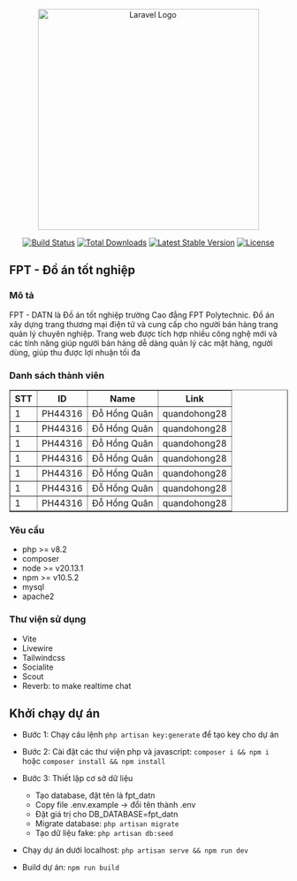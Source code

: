 <p align="center"><a href="https://laravel.com" target="_blank"><img src="https://raw.githubusercontent.com/laravel/art/master/logo-lockup/5%20SVG/2%20CMYK/1%20Full%20Color/laravel-logolockup-cmyk-red.svg" width="400" alt="Laravel Logo"></a></p>

<p align="center">
<a href="https://github.com/laravel/framework/actions"><img src="https://github.com/laravel/framework/workflows/tests/badge.svg" alt="Build Status"></a>
<a href="https://packagist.org/packages/laravel/framework"><img src="https://img.shields.io/packagist/dt/laravel/framework" alt="Total Downloads"></a>
<a href="https://packagist.org/packages/laravel/framework"><img src="https://img.shields.io/packagist/v/laravel/framework" alt="Latest Stable Version"></a>
<a href="https://packagist.org/packages/laravel/framework"><img src="https://img.shields.io/packagist/l/laravel/framework" alt="License"></a>
</p>

## FPT - Đồ án tốt nghiệp

### Mô tả

<p>FPT - DATN là Đồ án tốt nghiệp trường Cao đẳng FPT Polytechnic. Đồ án xây dựng trang thương mại điện tử và cung cấp cho người bán hàng trang quản lý chuyên nghiệp. Trang web được tích hợp nhiều công nghệ mới và các tính năng giúp người bán hàng dễ dàng quản lý các mặt hàng, người dùng, giúp thu được lợi nhuận tối đa</p>


### Danh sách thành viên

<table border="1">
    <thead>
        <tr>
            <th>STT</th>
            <th>ID</th>
            <th>Name</th>
            <th>Link</th>
        </tr>
    </thead>
    <tbody>
        <tr>
            <td>1</td>
            <td>PH44316</td>
            <td>Đỗ Hồng Quân</td>
            <td>quandohong28</td>
        </tr>
        <tr>
            <td>1</td>
            <td>PH44316</td>
            <td>Đỗ Hồng Quân</td>
            <td>quandohong28</td>
        </tr>
        <tr>
            <td>1</td>
            <td>PH44316</td>
            <td>Đỗ Hồng Quân</td>
            <td>quandohong28</td>
        </tr>
        <tr>
            <td>1</td>
            <td>PH44316</td>
            <td>Đỗ Hồng Quân</td>
            <td>quandohong28</td>
        </tr>
        <tr>
            <td>1</td>
            <td>PH44316</td>
            <td>Đỗ Hồng Quân</td>
            <td>quandohong28</td>
        </tr>
        <tr>
            <td>1</td>
            <td>PH44316</td>
            <td>Đỗ Hồng Quân</td>
            <td>quandohong28</td>
        </tr>
        <tr>
            <td>1</td>
            <td>PH44316</td>
            <td>Đỗ Hồng Quân</td>
            <td>quandohong28</td>
        </tr>
    </tbody>
</table>

### Yêu cầu
- php >= v8.2
- composer
- node >= v20.13.1
- npm >= v10.5.2
- mysql
- apache2

### Thư viện sử dụng

- Vite
- Livewire
- Tailwindcss
- Socialite
- Scout
- Reverb: to make realtime chat

## Khởi chạy dự án

- Bước 1: Chạy câu lệnh `php artisan key:generate` để tạo key cho dự án

- Bước 2: Cài đặt các thư viện php và javascript: `composer i && npm i` hoặc `composer install && npm install`

- Bước 3: Thiết lập cơ sở dữ liệu
    + Tạo database, đặt tên là fpt_datn
    + Copy file .env.example -> đổi tên thành .env
    + Đặt giá trị cho DB_DATABASE=fpt_datn
    + Migrate database: `php artisan migrate`
    + Tạo dữ liệu fake: `php artisan db:seed`

- Chạy dự án dưới localhost: `php artisan serve && npm run dev`

- Build dự án: `npm run build`

